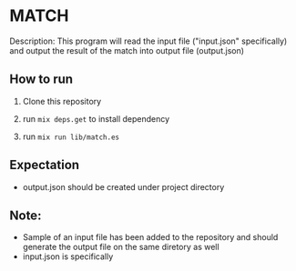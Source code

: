 # MATCH

Description: This program will read the input file ("input.json" specifically) and output the result of the match into output file (output.json)


## How to run

1. Clone this repository

2. run `mix deps.get` to install dependency

3. run `mix run lib/match.es`


## Expectation

- output.json should be created under project directory

## Note: 

 - Sample of an input file has been added to the repository and should generate the output file on the same diretory as well
 - input.json is specifically 

